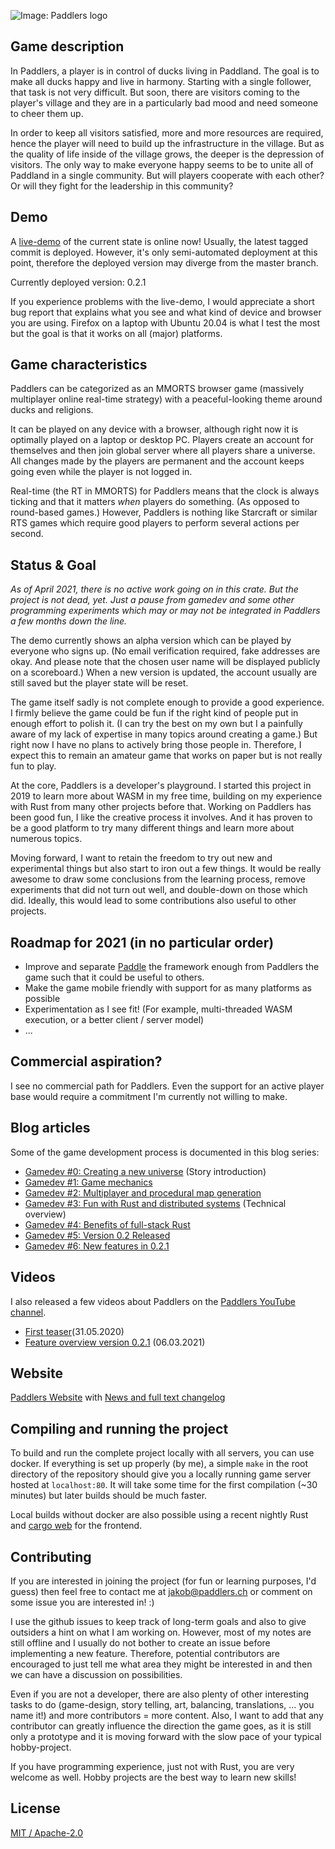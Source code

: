 ![Image: Paddlers logo](./paddlers-frontend/art/logo_text.png)

## Game description

In Paddlers, a player is in control of ducks living in Paddland.
The goal is to make all ducks happy and live in harmony.
Starting with a single follower, that task is not very difficult.
But soon, there are visitors coming to the player's village and they are in a particularly bad mood and need someone to cheer them up.

In order to keep all visitors satisfied, more and more resources are required, hence the player will need to build up the infrastructure in the village. But as the quality of life inside of the village grows, the deeper is the depression of visitors. The only way to make everyone happy seems to be to unite all of Paddland in a single community. But will players cooperate with each other? Or will they fight for the leadership in this community?

## Demo

A [live-demo](https://demo.paddlers.ch) of the current state is online now! Usually, the latest tagged commit is deployed. However, it's only semi-automated deployment at this point, therefore the deployed version may diverge from the master branch.

Currently deployed version: 0.2.1

If you experience problems with the live-demo, I would appreciate a short bug report that explains what you see and what kind of device and browser you are using. Firefox on a laptop with Ubuntu 20.04 is what I test the most but the goal is that it works on all (major) platforms.

## Game characteristics

Paddlers can be categorized as an MMORTS browser game (massively multiplayer online real-time strategy) with a peaceful-looking theme around ducks and religions.

It can be played on any device with a browser, although right now it is optimally played on a laptop or desktop PC.
Players create an account for themselves and then join global server where all players share a universe.
All changes made by the players are permanent and the account keeps going even while the player is not logged in.

Real-time (the RT in MMORTS) for Paddlers means that the clock is always ticking and that it matters *when* players do something. (As opposed to round-based games.)
However, Paddlers is nothing like Starcraft or similar RTS games which require good players to perform several actions per second.

## Status & Goal

*As of April 2021, there is no active work going on in this crate. But the project is not dead, yet. Just a pause from gamedev and some other programming experiments which may or may not be integrated in Paddlers a few months down the line.*

The demo currently shows an alpha version which can be played by everyone who signs up. (No email verification required, fake addresses are okay. And please note that the chosen user name will be displayed publicly on a scoreboard.) When a new version is updated, the account usually are still saved but the player state will be reset.

The game itself sadly is not complete enough to provide a good experience.
I firmly believe the game could be fun if the right kind of people put in enough effort to polish it. (I can try the best on my own but I a painfully aware of my lack of expertise in many topics around creating a game.)
But right now I have no plans to actively bring those people in. Therefore, I expect this to remain an amateur game that works on paper but is not really fun to play.

At the core, Paddlers is a developer's playground.
I started this project in 2019 to learn more about WASM in my free time, building on my experience with Rust from many other projects before that.
Working on Paddlers has been good fun, I like the creative process it involves.
And it has proven to be a good platform to try many different things and learn more about numerous topics. 

Moving forward, I want to retain the freedom to try out new and experimental things but also start to iron out a few things.
It would be really awesome to draw some conclusions from the learning process, remove experiments that did not turn out well, and double-down on those which did.
Ideally, this would lead to some contributions also useful to other projects.

## Roadmap for 2021 (in no particular order)
- Improve and separate [Paddle](https://github.com/jakmeier/paddle) the framework enough from Paddlers the game such that it could be useful to others.
- Make the game mobile friendly with support for as many platforms as possible
- Experimentation as I see fit! (For example, multi-threaded WASM execution, or a better client / server model)
- ...

## Commercial aspiration?

I see no commercial path for Paddlers.
Even the support for an active player base would require a commitment I'm currently not willing to make.

## Blog articles

Some of the game development process is documented in this blog series:

- [Gamedev #0: Creating a new universe](https://www.jakobmeier.ch/blogging/Paddlers_0.html) (Story introduction)
- [Gamedev #1: Game mechanics](https://www.jakobmeier.ch/blogging/Paddlers_1.html)
- [Gamedev #2: Multiplayer and procedural map generation](https://www.jakobmeier.ch/blogging/Paddlers_2.html)
- [Gamedev #3: Fun with Rust and distributed systems](https://www.jakobmeier.ch/blogging/Paddlers_3.html) (Technical overview)
- [Gamedev #4: Benefits of full-stack Rust](https://www.jakobmeier.ch/blogging/Paddlers_4.html)
- [Gamedev #5: Version 0.2 Released](https://www.jakobmeier.ch/blogging/Paddlers_5.html)
- [Gamedev #6: New features in 0.2.1](https://www.jakobmeier.ch/blogging/Paddlers_6.html)


## Videos

I also released a few videos about Paddlers on the [Paddlers YouTube channel](https://www.youtube.com/channel/UCoSAx5MYeSP5wXvE4syN-LA).
* [First teaser](https://youtu.be/3Syw7hxQ-z0)(31.05.2020)
* [Feature overview version 0.2.1](https://youtu.be/Z0_YqiP_kN0) (06.03.2021)

## Website

[Paddlers Website](https://paddlers.ch) with [News and full text changelog](https://paddlers.ch/news.html)

## Compiling and running the project 

To build and run the complete project locally with all servers, you can use docker. 
If everything is set up properly (by me), a simple `make` in the root directory of the repository should give you a locally running game server hosted at `localhost:80`.
It will take some time for the first compilation (~30 minutes) but later builds should be much faster.

Local builds without docker are also possible using a recent nightly Rust and [cargo web](https://github.com/koute/cargo-web) for the frontend.

## Contributing
If you are interested in joining the project (for fun or learning purposes, I'd guess) then feel free to contact me at jakob@paddlers.ch or comment on some issue you are interested in! :)

I use the github issues to keep track of long-term goals and also to give outsiders a hint on what I am working on.
However, most of my notes are still offline and I usually do not bother to create an issue before implementing a new feature.
Therefore, potential contributors are encouraged to just tell me what area they might be interested in and then we can have a discussion on possibilities.

Even if you are not a developer, there are also plenty of other interesting tasks to do (game-design, story telling, art, balancing, translations, ... you name it!) and more contributors = more content. Also, I want to add that any contributor can greatly influence the direction the game goes, as it is still only a prototype and it is moving forward with the slow pace of your typical hobby-project.

If you have programming experience, just not with Rust, you are very welcome as well. Hobby projects are the best way to learn new skills!

## License
[MIT / Apache-2.0](https://github.com/jakmeier/paddlers-browser-game/blob/master/LICENSE.md)
